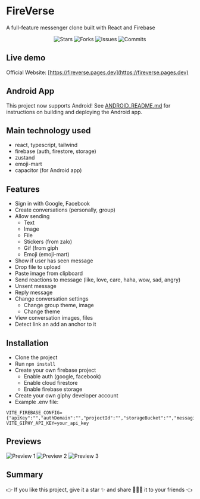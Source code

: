 # FireVerse

A full-feature messenger clone built with React and Firebase

<p align="center">
  <img alt="Stars" src="https://badgen.net/github/stars/napthedev/fireverse">
  <img alt="Forks" src="https://badgen.net/github/forks/napthedev/fireverse">
  <img alt="Issues" src="https://badgen.net/github/issues/napthedev/fireverse">
  <img alt="Commits" src="https://badgen.net/github/commits/napthedev/fireverse">
</p>

## Live demo

Official Website: [https://fireverse.pages.dev](https://fireverse.pages.dev)

## Android App

This project now supports Android! See [ANDROID_README.md](ANDROID_README.md) for instructions on building and deploying the Android app.

## Main technology used

- react, typescript, tailwind
- firebase (auth, firestore, storage)
- zustand
- emoji-mart
- capacitor (for Android app)

## Features

- Sign in with Google, Facebook
- Create conversations (personally, group)
- Allow sending
  - Text
  - Image
  - File
  - Stickers (from zalo)
  - Gif (from giph
  - Emoji (emoji-mart)
- Show if user has seen message
- Drop file to upload
- Paste image from clipboard
- Send reactions to message (like, love, care, haha, wow, sad, angry)
- Unsent message
- Reply message
- Change conversation settings
  - Change group theme, image
  - Change theme
- View conversation images, files
- Detect link an add an anchor to it

## Installation

- Clone the project
- Run `npm install`
- Create your own firebase project
  - Enable auth (google, facebook)
  - Enable cloud firestore
  - Enable firebase storage
- Create your own giphy developer account
- Example .env file:

```env
VITE_FIREBASE_CONFIG={"apiKey":"","authDomain":"","projectId":"","storageBucket":"","messagingSenderId":"","appId":""}
VITE_GIPHY_API_KEY=your_api_key
```

## Previews

![Preview 1](https://res.cloudinary.com/naptest/image/upload/v1644039987/fireverse/preview-1_yujhpl.png)
![Preview 2](https://res.cloudinary.com/naptest/image/upload/v1644039987/fireverse/preview-2_qlxjjf.png)
![Preview 3](https://res.cloudinary.com/naptest/image/upload/v1644039986/fireverse/preview-3_tgqahb.png)

## Summary

👉 If you like this project, give it a star ✨ and share 👨🏻‍💻 it to your friends 👈

